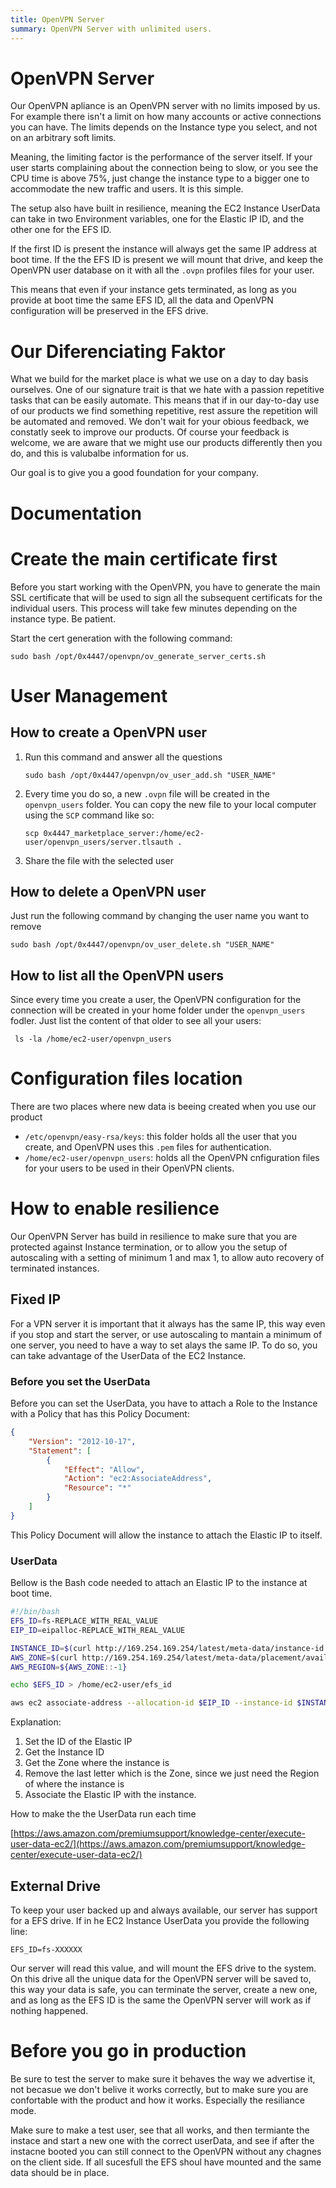 ```yaml
---
title: OpenVPN Server
summary: OpenVPN Server with unlimited users.
---
```


# OpenVPN Server

Our OpenVPN apliance is an OpenVPN server with no limits imposed by us. For example there isn't a limit on how many accounts or active connections you can have. The limits depends on the Instance type you select, and not on an arbitrary soft limits.

Meaning, the limiting factor is the performance of the server itself. If your user starts complaining about the connection being to slow, or you see the CPU time is above 75%, just change the instance type to a bigger one to accommodate the new traffic and users. It is this simple.

The setup also have built in resilience, meaning the EC2 Instance UserData can take in two Environment variables, one for the Elastic IP ID, and the other one for the EFS ID. 

If the first ID is present the instance will always get the same IP address at boot time. If the the EFS ID is present we will mount that drive, and keep the OpenVPN user database on it with all the `.ovpn` profiles files for your user. 

This means that even if your instance gets terminated, as long as you provide at boot time the same EFS ID, all the data and OpenVPN configuration will be preserved in the EFS drive.

# Our Diferenciating Faktor

What we build for the market place is what we use on a day to day basis ourselves. One of our signature trait is that we hate with a passion repetitive tasks that can be easily automate. This means that if in our day-to-day use of our products we find something repetitive, rest assure the repetition will be automated and removed. We don't wait for your obious feedback, we constatly seek to improve our products. Of course your feedback is welcome, we are aware that we might use our products differently then you do, and this is valubalbe information for us.

Our goal is to give you a good foundation for your company.

# Documentation

# Create the main certificate first

Before you start working with the OpenVPN, you have to generate the main SSL certificate that will be used to sign all the subsequent certificats for the individual users. This process will take few minutes depending on the instance type. Be patient.

Start the cert generation with the following command:

`sudo bash /opt/0x4447/openvpn/ov_generate_server_certs.sh`

# User Management

## How to create a OpenVPN user

1. Run this command and answer all the questions

	`sudo bash /opt/0x4447/openvpn/ov_user_add.sh "USER_NAME"`

2. Every time you do so, a new `.ovpn` file will be created in the `openvpn_users` folder.  You can copy the new file to your local computer using the `SCP` command like so:

	`scp 0x4447_marketplace_server:/home/ec2-user/openvpn_users/server.tlsauth .`

3. Share the file with the selected user

## How to delete a OpenVPN user

Just run the following command by changing the user name you want to remove

`sudo bash /opt/0x4447/openvpn/ov_user_delete.sh "USER_NAME"`

## How to list all the OpenVPN users

Since every time you create a user, the OpenVPN configuration for the connection will be created in your home folder under the `openvpn_users` fodler. Just list the content of that older to see all your users:

` ls -la /home/ec2-user/openvpn_users`

# Configuration files location

There are two places where new data is beeing created when you use our product

- `/etc/openvpn/easy-rsa/keys`: this folder holds all the user that you create, and OpenVPN uses this `.pem` files for authentication.
- `/home/ec2-user/openvpn_users`: holds all the OpenVPN cnfiguration files for your users to be used in their OpenVPN clients.

# How to enable resilience

Our OpenVPN Server has build in resilience to make sure that you are protected against Instance termination, or to allow you the setup of autoscaling with a setting of minimum 1 and max 1, to allow auto recovery of terminated instances.

## Fixed IP

For a VPN server it is important that it always has the same IP, this way even if you stop and start the server, or use autoscaling to mantain a minimum of one server, you need to have a way to set alays the same IP. To do so, you can take advantage of the UserData of the EC2 Instance.

### Before you set the UserData

Before you can set the UserData, you have to attach a Role to the Instance with a Policy that has this Policy Document:

```json
{
	"Version": "2012-10-17",
	"Statement": [
		{
			"Effect": "Allow",
			"Action": "ec2:AssociateAddress",
			"Resource": "*"
		}
	]
}
```

This Policy Document will allow the instance to attach the Elastic IP to itself.

### UserData

Bellow is the Bash code needed to attach an Elastic IP to the instance at boot time.

```bash
#!/bin/bash
EFS_ID=fs-REPLACE_WITH_REAL_VALUE
EIP_ID=eipalloc-REPLACE_WITH_REAL_VALUE

INSTANCE_ID=$(curl http://169.254.169.254/latest/meta-data/instance-id 2>/dev/null)
AWS_ZONE=$(curl http://169.254.169.254/latest/meta-data/placement/availability-zone 2>/dev/null)
AWS_REGION=${AWS_ZONE::-1}

echo $EFS_ID > /home/ec2-user/efs_id

aws ec2 associate-address --allocation-id $EIP_ID --instance-id $INSTANCE_ID --allow-reassociation --region=$AWS_REGION
```

Explanation:

1. Set the ID of the Elastic IP
2. Get the Instance ID
3. Get the Zone where the instance is
4. Remove the last letter which is the Zone, since we just need the Region of where the instance is
5. Associate the Elastic IP with the instance.

How to make the the UserData run each time

[https://aws.amazon.com/premiumsupport/knowledge-center/execute-user-data-ec2/](https://aws.amazon.com/premiumsupport/knowledge-center/execute-user-data-ec2/)

## External Drive

To keep your user backed up and always available, our server has support for a EFS drive. If in he EC2 Instance UserData you provide the following line:

`EFS_ID=fs-XXXXXX`

Our server will read this value, and will mount the EFS drive to the system. On this drive all the unique data for the OpenVPN server will be saved to, this way your data is safe, you can terminate the server, create a new one, and as long as the EFS ID is the same the OpenVPN server will work as if nothing happened.

# Before you go in production

Be sure to test the server to make sure it behaves the way we advertise it, not becasue we don't belive it works correctly, but to make sure you are confortable with the product and how it works. Especially the resiliance mode. 

Make sure to make a test user, see that all works, and then termiante the instace and start a new one with the correct userData, and see if after the instacne booted you can still connect to the OpenVPN without any chagnes on the client side. If all sucesfull the EFS shoul have mounted and the same data should be in place.
